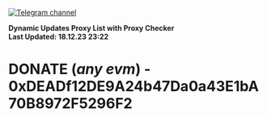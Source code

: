 [![Telegram channel](https://img.shields.io/endpoint?url=https://runkit.io/damiankrawczyk/telegram-badge/branches/master?url=https://t.me/n4z4v0d)](https://t.me/n4z4v0d) 

**Dynamic Updates Proxy List with Proxy Checker**  
**Last Updated: 18.12.23 23:22**

# DONATE (_any evm_) - 0xDEADf12DE9A24b47Da0a43E1bA70B8972F5296F2
